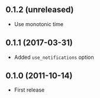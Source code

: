 ## 0.1.2 (unreleased)

- Use monotonic time

## 0.1.1 (2017-03-31)

- Added `use_notifications` option

## 0.1.0 (2011-10-14)

- First release
